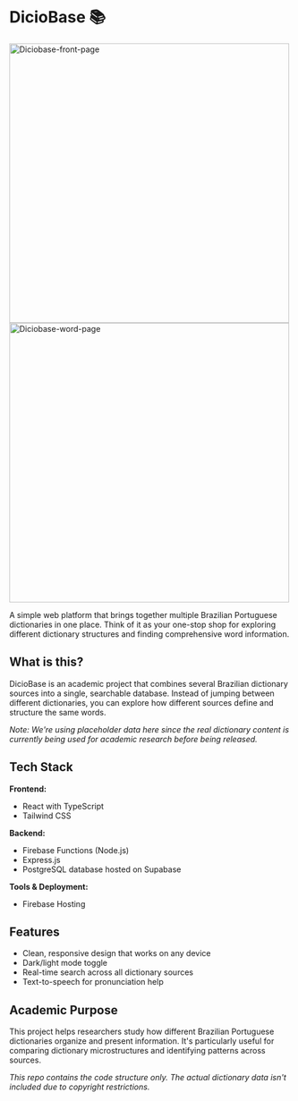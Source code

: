 # DicioBase 📚
<img width="500" height="500" alt="Diciobase-front-page" src="https://github.com/user-attachments/assets/c3a30f06-dc36-4d19-aaf8-c7ea28c3b377" />

<img width="500" height="500" alt="Diciobase-word-page" src="https://github.com/user-attachments/assets/b1691b0d-7881-4dda-a308-59bb58427289" />


A simple web platform that brings together multiple Brazilian Portuguese dictionaries in one place. Think of it as your one-stop shop for exploring different dictionary structures and finding comprehensive word information.

## What is this?

DicioBase is an academic project that combines several Brazilian dictionary sources into a single, searchable database. Instead of jumping between different dictionaries, you can explore how different sources define and structure the same words.

*Note: We're using placeholder data here since the real dictionary content is currently being used for academic research before being released.*

## Tech Stack

**Frontend:**
- React with TypeScript
- Tailwind CSS

**Backend:**
- Firebase Functions (Node.js)
- Express.js 
- PostgreSQL database hosted on Supabase

**Tools & Deployment:**
- Firebase Hosting
## Features
- Clean, responsive design that works on any device
- Dark/light mode toggle
- Real-time search across all dictionary sources
- Text-to-speech for pronunciation help
  

## Academic Purpose

This project helps researchers study how different Brazilian Portuguese dictionaries organize and present information. It's particularly useful for comparing dictionary microstructures and identifying patterns across sources.

*This repo contains the code structure only. The actual dictionary data isn't included due to copyright restrictions.*
